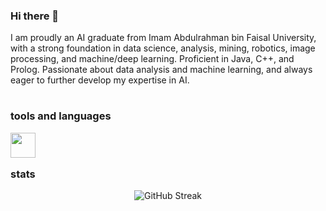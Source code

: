 ### Hi there 👋
I am proudly an AI graduate from Imam Abdulrahman bin Faisal University, with a strong foundation in data science, analysis, mining, robotics, image processing, and machine/deep learning. Proficient in Java, C++, and Prolog. Passionate about data analysis and machine learning, and always eager to further develop my expertise in AI.
#
### tools and languages

<img align="left" width="40px" style="padding-right:10px;" src="https://cdn.jsdelivr.net/gh/devicons/devicon@latest/icons/python/python-original.svg" />

</br>

#
### stats
<div align="center" dir="auto">
<img src="https://github-readme-streak-stats.herokuapp.com?user=shvdxl&theme=material-palenight" alt="GitHub Streak" />
</div>  

